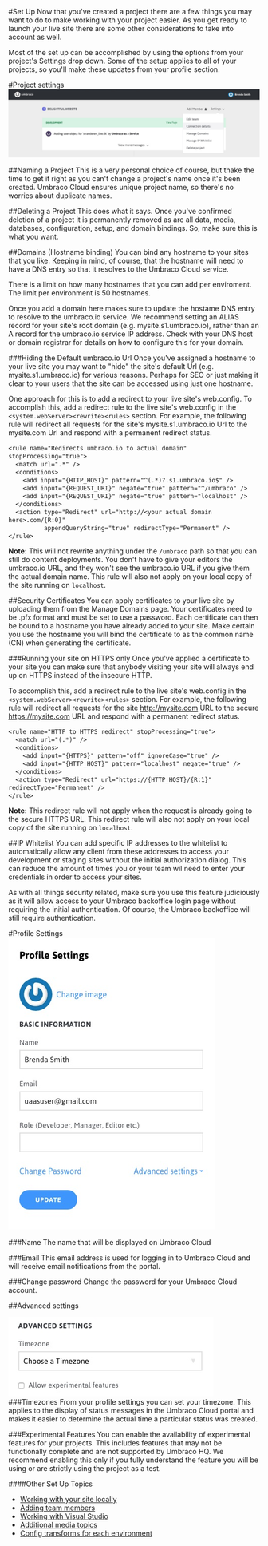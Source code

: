 #Set Up
Now that you've created a project there are a few things you may want to do to make working with your project easier. As you get ready to launch your live site there are some other considerations to take into account as well.

Most of the set up can be accomplished by using the options from your project's Settings drop down. Some of the setup applies to all of your projects, so you'll make these updates from your profile section.

#Project settings
![settings](images/settings.jpg)

##Naming a Project
This is a very personal choice of course, but thake the time to get it right as you can't change a project's name once it's been created.  Umbraco Cloud ensures unique project name, so there's no worries about duplicate names.

##Deleting a Project
This does what it says. Once you've confirmed deletion of a project it is permanently removed as are all data, media, databases, configuration, setup, and domain bindings. So, make sure this is what you want.

##Domains (Hostname binding)
You can bind any hostname to your sites that you like. Keeping in mind, of course, that the hostname will need to have a DNS entry so that it resolves to the Umbraco Cloud service.

There is a limit on how many hostnames that you can add per enviroment. The limit per environment is 50 hostnames. 

Once you add a domain here makes sure to update the hostame DNS entry to resolve to the umbraco.io service. We recommend setting an ALIAS record for your site's root domain (e.g. mysite.s1.umbraco.io), rather than an A record for the umbraco.io service IP address. Check with your DNS host or domain registrar for details on how to configure this for your domain.



###Hiding the Default umbraco.io Url
Once you've assigned a hostname to your live site you may want to "hide" the site's default Url (e.g. mysite.s1.umbraco.io) for various reasons. Perhaps for SEO or just making it clear to your users that the site can be accessed using just one hostname.

One approach for this is to add a redirect to your live site's web.config. To accomplish this, add a redirect rule to the live site's web.config in the `<system.webServer><rewrite><rules>` section. For example, the following rule will redirect all requests for the site's mysite.s1.umbraco.io Url to the mysite.com Url and respond with a permanent redirect status.
        
        
    <rule name="Redirects umbraco.io to actual domain" stopProcessing="true">
      <match url=".*" />
      <conditions>
        <add input="{HTTP_HOST}" pattern="^(.*)?.s1.umbraco.io$" />
        <add input="{REQUEST_URI}" negate="true" pattern="^/umbraco" />
        <add input="{REQUEST_URI}" negate="true" pattern="localhost" />
      </conditions>
      <action type="Redirect" url="http://<your actual domain here>.com/{R:0}" 
              appendQueryString="true" redirectType="Permanent" />
    </rule>

**Note:** This will not rewrite anything under the `/umbraco` path so that you can still do content deployments. You don't have to give your editors the umbraco.io URL, and they won't see the umbraco.io URL if you give them the actual domain name. This rule will also not apply on your local copy of the site running on `localhost`.  

##Security Certificates
You can apply certificates to your live site by uploading them from the Manage Domains page. Your certificates need to be .pfx format and must be set to use a password. Each certificate can then be bound to a hostname you have already added to your site. Make certain you use the hostname you will bind the certificate to as the common name (CN) when generating the certificate.

###Running your site on HTTPS only
Once you've applied a certificate to your site you can make sure that anybody visiting your site will always end up on HTTPS instead of the insecure HTTP.

To accomplish this, add a redirect rule to the live site's web.config in the `<system.webServer><rewrite><rules>` section. For example, the following rule will redirect all requests for the site http://mysite.com URL to the secure https://mysite.com URL and respond with a permanent redirect status. 

    <rule name="HTTP to HTTPS redirect" stopProcessing="true">
      <match url="(.*)" />
      <conditions>
        <add input="{HTTPS}" pattern="off" ignoreCase="true" />
        <add input="{HTTP_HOST}" pattern="localhost" negate="true" />
      </conditions>
      <action type="Redirect" url="https://{HTTP_HOST}/{R:1}" redirectType="Permanent" />
    </rule>        

**Note:** This redirect rule will not apply when the request is already going to the secure HTTPS URL. This redirect rule will also not apply on your local copy of the site running on `localhost`.

##IP Whitelist
You can add specific IP addresses to the whitelist to automatically allow any client from these addresses to access your development or staging sites without the initial authorization dialog. This can reduce the amount of times you or your team wil need to enter your credentials in order to access your sites.

As with all things security related, make sure you use this feature judiciously as it will allow access to your Umbraco backoffice login page without requiring the initial authentication. Of course, the Umbraco backoffice will still require authentication.

#Profile Settings
![settings](images/profile.jpg)

###Name
The name that will be displayed on Umbraco Cloud

###Email
This email address is used for logging in to Umbraco Cloud and will receive email notifications from the portal.

###Change password
Change the password for your Umbraco Cloud account.

##Advanced settings

![Advanced settins](images/advanced.jpg)
###Timezones
From your profile settings you can set your timezone. This applies to the display of status messages in the Umbraco Cloud portal and makes it easier to determine the actual time a particular status was created.

###Experimental Features
You can enable the availability of experimental features for your projects. This includes features that may not be functionally complete and are not supported by Umbraco HQ. We recommend enabling this only if you fully understand the feature you will be using or are strictly using the project as a test.

####Other Set Up Topics
 - [Working with your site locally](Working-Locally/)
 - [Adding team members](Team-Members/)
 - [Working with Visual Studio](Visual-Studio/)
 - [Additional media topics](Media/)
 - [Config transforms for each environment](Config-Transforms/)
